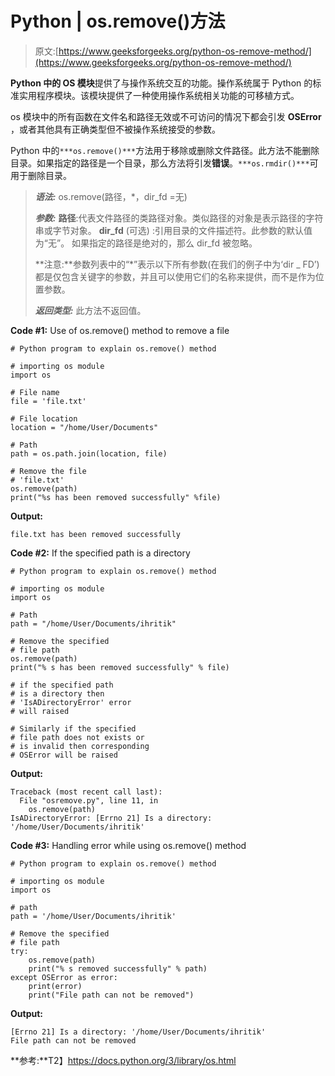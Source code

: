 # Python | os.remove()方法

> 原文:[https://www.geeksforgeeks.org/python-os-remove-method/](https://www.geeksforgeeks.org/python-os-remove-method/)

**Python 中的 OS 模块**提供了与操作系统交互的功能。操作系统属于 Python 的标准实用程序模块。该模块提供了一种使用操作系统相关功能的可移植方式。

os 模块中的所有函数在文件名和路径无效或不可访问的情况下都会引发 **OSError** ，或者其他具有正确类型但不被操作系统接受的参数。

Python 中的`***os.remove()***`方法用于移除或删除文件路径。此方法不能删除目录。如果指定的路径是一个目录，那么方法将引发**错误**。`***os.rmdir()***`可用于删除目录。

> ***语法:*** os.remove(路径，*，dir_fd =无)
> 
> ***参数:***
> **路径**:代表文件路径的类路径对象。类似路径的对象是表示路径的字符串或字节对象。
> **dir_fd** (可选) :引用目录的文件描述符。此参数的默认值为“无”。
> 如果指定的路径是绝对的，那么 dir_fd 被忽略。
> 
> **注意:**参数列表中的“*”表示以下所有参数(在我们的例子中为‘dir _ FD’)都是仅包含关键字的参数，并且可以使用它们的名称来提供，而不是作为位置参数。
> 
> ***返回类型:*** 此方法不返回值。

**Code #1:** Use of os.remove() method to remove a file

```
# Python program to explain os.remove() method 

# importing os module 
import os

# File name
file = 'file.txt'

# File location
location = "/home/User/Documents"

# Path
path = os.path.join(location, file)

# Remove the file
# 'file.txt'
os.remove(path)
print("%s has been removed successfully" %file)
```

**Output:**

```
file.txt has been removed successfully

```

**Code #2:** If the specified path is a directory

```
# Python program to explain os.remove() method 

# importing os module 
import os

# Path
path = "/home/User/Documents/ihritik"

# Remove the specified
# file path
os.remove(path)
print("% s has been removed successfully" % file)

# if the specified path 
# is a directory then 
# 'IsADirectoryError' error
# will raised 

# Similarly if the specified
# file path does not exists or  
# is invalid then corresponding
# OSError will be raised
```

**Output:**

```
Traceback (most recent call last):
  File "osremove.py", line 11, in 
    os.remove(path)
IsADirectoryError: [Errno 21] Is a directory: '/home/User/Documents/ihritik'

```

**Code #3:** Handling error while using os.remove() method

```
# Python program to explain os.remove() method 

# importing os module 
import os

# path
path = '/home/User/Documents/ihritik'

# Remove the specified 
# file path
try:
    os.remove(path)
    print("% s removed successfully" % path)
except OSError as error:
    print(error)
    print("File path can not be removed")
```

**Output:**

```
[Errno 21] Is a directory: '/home/User/Documents/ihritik'
File path can not be removed

```

**参考:**T2】https://docs.python.org/3/library/os.html